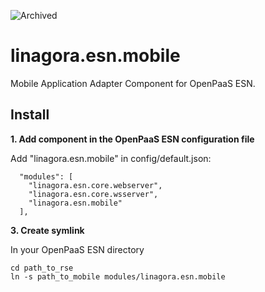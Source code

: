 ![Archived](https://img.shields.io/badge/Current_Status-archived-blue?style=flat)

# linagora.esn.mobile

Mobile Application Adapter Component for OpenPaaS ESN.

## Install

**1. Add component in the OpenPaaS ESN configuration file**

Add "linagora.esn.mobile" in config/default.json:

      "modules": [
        "linagora.esn.core.webserver",
        "linagora.esn.core.wsserver",
        "linagora.esn.mobile"
      ],

**3. Create symlink**

In your OpenPaaS ESN directory

    cd path_to_rse
    ln -s path_to_mobile modules/linagora.esn.mobile
